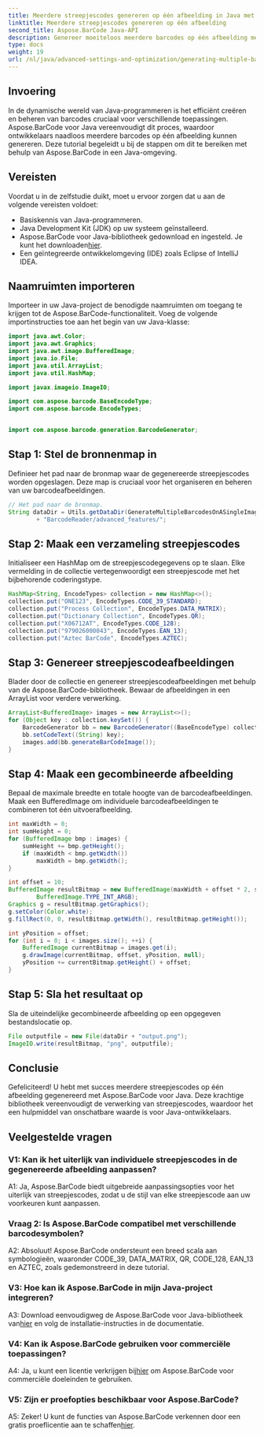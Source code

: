 ```yaml
---
title: Meerdere streepjescodes genereren op één afbeelding in Java met Aspose.BarCode
linktitle: Meerdere streepjescodes genereren op één afbeelding
second_title: Aspose.BarCode Java-API
description: Genereer moeiteloos meerdere barcodes op één afbeelding met Aspose.BarCode voor Java. Volg onze stapsgewijze handleiding voor een naadloze integratie.
type: docs
weight: 19
url: /nl/java/advanced-settings-and-optimization/generating-multiple-barcodes-single-image/
---
```

## Invoering

In de dynamische wereld van Java-programmeren is het efficiënt creëren en beheren van barcodes cruciaal voor verschillende toepassingen. Aspose.BarCode voor Java vereenvoudigt dit proces, waardoor ontwikkelaars naadloos meerdere barcodes op één afbeelding kunnen genereren. Deze tutorial begeleidt u bij de stappen om dit te bereiken met behulp van Aspose.BarCode in een Java-omgeving.

## Vereisten

Voordat u in de zelfstudie duikt, moet u ervoor zorgen dat u aan de volgende vereisten voldoet:

- Basiskennis van Java-programmeren.
- Java Development Kit (JDK) op uw systeem geïnstalleerd.
- Aspose.BarCode voor Java-bibliotheek gedownload en ingesteld. Je kunt het downloaden[hier](https://releases.aspose.com/barcode/java/).
- Een geïntegreerde ontwikkelomgeving (IDE) zoals Eclipse of IntelliJ IDEA.

## Naamruimten importeren

Importeer in uw Java-project de benodigde naamruimten om toegang te krijgen tot de Aspose.BarCode-functionaliteit. Voeg de volgende importinstructies toe aan het begin van uw Java-klasse:

```java
import java.awt.Color;
import java.awt.Graphics;
import java.awt.image.BufferedImage;
import java.io.File;
import java.util.ArrayList;
import java.util.HashMap;

import javax.imageio.ImageIO;

import com.aspose.barcode.BaseEncodeType;
import com.aspose.barcode.EncodeTypes;


import com.aspose.barcode.generation.BarcodeGenerator;
```

## Stap 1: Stel de bronnenmap in

Definieer het pad naar de bronmap waar de gegenereerde streepjescodes worden opgeslagen. Deze map is cruciaal voor het organiseren en beheren van uw barcodeafbeeldingen.

```java
// Het pad naar de bronmap.
String dataDir = Utils.getDataDir(GenerateMultipleBarcodesOnASingleImage.class)
        + "BarcodeReader/advanced_features/";
```

## Stap 2: Maak een verzameling streepjescodes

Initialiseer een HashMap om de streepjescodegegevens op te slaan. Elke vermelding in de collectie vertegenwoordigt een streepjescode met het bijbehorende coderingstype.

```java
HashMap<String, EncodeTypes> collection = new HashMap<>();
collection.put("ONE123", EncodeTypes.CODE_39_STANDARD);
collection.put("Process Collection", EncodeTypes.DATA_MATRIX);
collection.put("Dictionary Collection", EncodeTypes.QR);
collection.put("X06712AT", EncodeTypes.CODE_128);
collection.put("979026000043", EncodeTypes.EAN_13);
collection.put("Aztec BarCode", EncodeTypes.AZTEC);
```

## Stap 3: Genereer streepjescodeafbeeldingen

Blader door de collectie en genereer streepjescodeafbeeldingen met behulp van de Aspose.BarCode-bibliotheek. Bewaar de afbeeldingen in een ArrayList voor verdere verwerking.

```java
ArrayList<BufferedImage> images = new ArrayList<>();
for (Object key : collection.keySet()) {
    BarcodeGenerator bb = new BarcodeGenerator((BaseEncodeType) collection.get(key));
    bb.setCodeText((String) key);
    images.add(bb.generateBarCodeImage());
}
```

## Stap 4: Maak een gecombineerde afbeelding

Bepaal de maximale breedte en totale hoogte van de barcodeafbeeldingen. Maak een BufferedImage om individuele barcodeafbeeldingen te combineren tot één uitvoerafbeelding.

```java
int maxWidth = 0;
int sumHeight = 0;
for (BufferedImage bmp : images) {
    sumHeight += bmp.getHeight();
    if (maxWidth < bmp.getWidth())
        maxWidth = bmp.getWidth();
}

int offset = 10;
BufferedImage resultBitmap = new BufferedImage(maxWidth + offset * 2, sumHeight + offset * images.size(),
        BufferedImage.TYPE_INT_ARGB);
Graphics g = resultBitmap.getGraphics();
g.setColor(Color.white);
g.fillRect(0, 0, resultBitmap.getWidth(), resultBitmap.getHeight());

int yPosition = offset;
for (int i = 0; i < images.size(); ++i) {
    BufferedImage currentBitmap = images.get(i);
    g.drawImage(currentBitmap, offset, yPosition, null);
    yPosition += currentBitmap.getHeight() + offset;
}
```
## Stap 5: Sla het resultaat op

Sla de uiteindelijke gecombineerde afbeelding op een opgegeven bestandslocatie op.

```java
File outputfile = new File(dataDir + "output.png");
ImageIO.write(resultBitmap, "png", outputfile);
```

## Conclusie

Gefeliciteerd! U hebt met succes meerdere streepjescodes op één afbeelding gegenereerd met Aspose.BarCode voor Java. Deze krachtige bibliotheek vereenvoudigt de verwerking van streepjescodes, waardoor het een hulpmiddel van onschatbare waarde is voor Java-ontwikkelaars.

## Veelgestelde vragen

### V1: Kan ik het uiterlijk van individuele streepjescodes in de gegenereerde afbeelding aanpassen?

A1: Ja, Aspose.BarCode biedt uitgebreide aanpassingsopties voor het uiterlijk van streepjescodes, zodat u de stijl van elke streepjescode aan uw voorkeuren kunt aanpassen.

### Vraag 2: Is Aspose.BarCode compatibel met verschillende barcodesymbolen?

A2: Absoluut! Aspose.BarCode ondersteunt een breed scala aan symbologieën, waaronder CODE_39, DATA_MATRIX, QR, CODE_128, EAN_13 en AZTEC, zoals gedemonstreerd in deze tutorial.

### V3: Hoe kan ik Aspose.BarCode in mijn Java-project integreren?

 A3: Download eenvoudigweg de Aspose.BarCode voor Java-bibliotheek van[hier](https://releases.aspose.com/barcode/java/) en volg de installatie-instructies in de documentatie.

### V4: Kan ik Aspose.BarCode gebruiken voor commerciële toepassingen?

 A4: Ja, u kunt een licentie verkrijgen bij[hier](https://purchase.aspose.com/buy) om Aspose.BarCode voor commerciële doeleinden te gebruiken.

### V5: Zijn er proefopties beschikbaar voor Aspose.BarCode?

 A5: Zeker! U kunt de functies van Aspose.BarCode verkennen door een gratis proeflicentie aan te schaffen[hier](https://releases.aspose.com/).